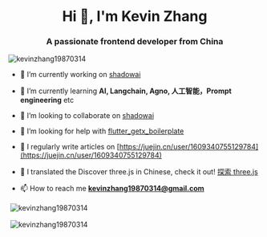 <h1 align="center">Hi 👋, I'm Kevin Zhang</h1>
<h3 align="center">A passionate frontend developer from China</h3>

<p align="left"> <img src="https://komarev.com/ghpvc/?username=kevinzhang19870314&label=Profile%20views&color=0e75b6&style=flat" alt="kevinzhang19870314" /> </p>

- 🔭 I’m currently working on [shadowai](https://github.com/KevinZhang19870314/shadowai)

- 🌱 I’m currently learning **AI, Langchain, Agno, 人工智能，Prompt engineering** etc

- 👯 I’m looking to collaborate on [shadowai](https://github.com/KevinZhang19870314/shadowai)

- 🤝 I’m looking for help with [flutter_getx_boilerplate](https://github.com/KevinZhang19870314/flutter_getx_boilerplate)

- 📝 I regularly write articles on [https://juejin.cn/user/1609340755129784](https://juejin.cn/user/1609340755129784)

- 📝 I translated the Discover three.js in Chinese, check it out! [探索 three.js](https://discoverthreejs.com/zh/)

- 📫 How to reach me **kevinzhang19870314@gmail.com**

<p>&nbsp;<img align="center" src="https://github-readme-stats.vercel.app/api?username=kevinzhang19870314&show_icons=true&locale=en" alt="kevinzhang19870314" /></p>

<p>&nbsp;<img align="center" src="https://github-readme-streak-stats.herokuapp.com/?user=kevinzhang19870314&" alt="kevinzhang19870314" /></p>
